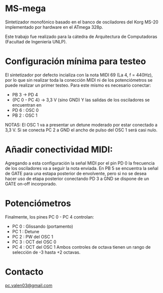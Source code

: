 # MS-mega
Sintetizador monofónico basado en el banco de osciladores del Korg MS-20 implementado por hardware en el ATmega 328p.

Este trabajo fue realizado para la cátedra de Arquitectura de Computadoras (Facultad de Ingeniería UNLP).

# Configuración mínima para testeo
El sintetizador por defecto incializa con la nota MIDI 69 (La 4, f = 440Hz), por lo que sin realizar toda la conección MIDI ni de los potenciómetros se puede realizar un primer testeo.
Para este mismo es necesario conectar:
  - PB 3 -> PD 4
  - {PC 0 - PC 4} -> 3,3 V (sino GND)
Y las salidas de los osciladores se encuentran en
  - PD 6 : OSC 0
  - PB 2 : OSC 1

NOTAS:
El OSC 1 va a presentar un detune moderado por estar conectado a 3,3 V.
Si se conecta PC 2 a GND el ancho de pulso del OSC 1 será casi nulo.

# Añadir conectividad MIDI:
Agregando a esta configuración la señal MIDI por el pin PD 0 la frecuencia de los osciladores va a seguir la nota enviada.
En PB 5 se encuentra la señal de GATE para una estapa posterior de envolvente, pero si no se desea hacer uso de etapa posterior conectando PD 3 a GND se dispone de un GATE on-off incorporado.

# Potenciómetros
Finalmente, los pines PC 0 - PC 4 controlan:
  - PC 0 : Glissando (portamento)
  - PC 1 : Detune
  - PC 2 : PW del OSC 1
  - PC 3 : OCT del OSC 0
  - PC 4 : OCT del OSC 1
Ambos controles de octava tienen un rango de selección de -3 hasta +2 octavas.



# Contacto
pc.valen03@gmail.com
